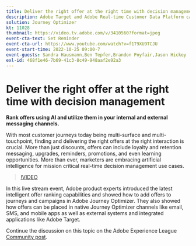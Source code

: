 ```yaml
---
title: Deliver the right offer at the right time with decision management
description: Adobe Target and Adobe Real-time Customer Data Platform can be integrated to provide a more personalized customer experience. In this livestream event, see how integrating these two platforms can help businesses collect data in real time, and then create and test targeted experiences. See the end to end process of this powerful capability in a live demonstration.
solution: Journey Optimizer
kt: 11028
thumbnail: https://video.tv.adobe.com/v/3410560?format=jpeg
event-cta-text: Set Reminder
event-cta-url: https://www.youtube.com/watch?v=f1T9XU9TCJU
event-start-time: 2022-10-25 09:00-7
event-guests: Sandra Hausmann,Ben Tepfer,Brandon Poyfair,Jason Hickey
exl-id: 468f1e46-7b69-41c3-8c49-948aaf2e92a3
---
```

# Deliver the right offer at the right time with decision management

**Rank offers using AI and utilize them in your internal and external messaging channels.**

With most customer journeys today being multi-surface and multi-touchpoint, finding and delivering the right offers at the right interaction is crucial. More than just discounts, offers can include loyalty and retention messaging, upgrades, reminders, promotions, and even learning opportunities. More than ever, marketers are embracing artificial intelligence for mission critical real-time decision management use cases.

>[!VIDEO](https://video.tv.adobe.com/v/3410560/?quality=12&learn=on)

In this live stream event, Adobe product experts introduced the latest intelligent offer ranking capabilities and showed how to add offers to journeys and campaigns in Adobe Journey Optimizer.  They also showed how offers can be placed in native Journey Optimizer channels like email, SMS, and mobile apps as well as external systems and integrated applications like Adobe Target.

Continue the discussion on this topic on the Adobe Experience League [Community post](https://experienceleaguecommunities.adobe.com/t5/journey-optimizer-discussions/experience-league-live-post-session-discussion-deliver-the-right/m-p/554802#M55).
